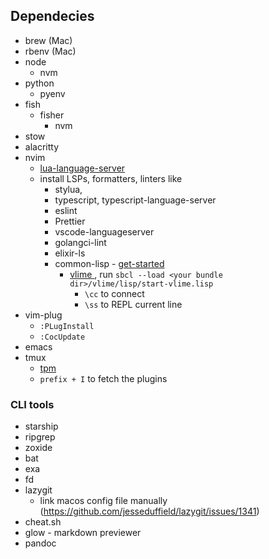 ## Dependecies

- brew (Mac)
- rbenv (Mac)
- node
  - nvm
- python
  - pyenv
- fish
  - fisher
    - nvm
- stow
- alacritty
- nvim
  - [lua-language-server](https://github.com/sumneko/lua-language-server/wiki/Getting-Started)
  - install LSPs, formatters, linters like
    - stylua,
    - typescript, typescript-language-server
    - eslint
    - Prettier
    - vscode-languageserver
    - golangci-lint
    - elixir-ls
    - common-lisp - [ get-started ](https://lisp-lang.org/learn/getting-started/)
      - [ vlime ](https://github.com/vlime/vlime), run `sbcl --load <your bundle dir>/vlime/lisp/start-vlime.lisp`
        - `\cc` to connect
        - `\ss` to REPL current line
- vim-plug
  - `:PLugInstall`
  - `:CocUpdate`
- emacs
- tmux
  - [tpm](https://github.com/tmux-plugins/tpm)
  - `prefix + I` to fetch the plugins

### CLI tools

- starship
- ripgrep
- zoxide
- bat
- exa
- fd
- lazygit
  - link macos config file manually (https://github.com/jesseduffield/lazygit/issues/1341)
- cheat.sh
- glow - markdown previewer
- pandoc
